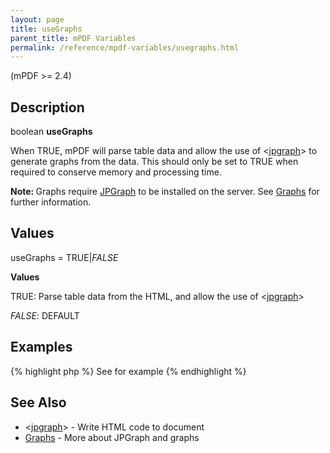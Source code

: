 ```yaml
---
layout: page
title: useGraphs
parent_title: mPDF Variables
permalink: /reference/mpdf-variables/usegraphs.html
---
```


<div id="bpmbook" class="bpmbook" style="direction:ltr;">
<div class="topic_user_field">
<div id="U0">
<p>(mPDF &gt;= 2.4)</p>
<h2>Description</h2>

<div class="alert alert-info" role="alert">boolean <b>useGraphs</b></div>
<p>When <span class="smallblock">TRUE</span>, mPDF will parse table data and allow the use of &lt;<a href="/reference/html-control-tags/jpgraph.html">jpgraph</a>&gt; to generate graphs from the data. This should only be set to <span class="smallblock">TRUE</span> when required to conserve memory and processing time.</p>

<div class="alert alert-info" role="alert"><b>Note: </b>Graphs require <a href="http://www.aditus.nu/jpgraph/" target="_blank">JPGraph</a> to be installed on the server. See <a href="/what-else-can-i-do/graphs.html">Graphs</a> for further information.</div>
<h2>Values</h2>
<p class="manual_param_dt"><span class="parameter">useGraphs</span> = <span class="smallblock">TRUE</span>|<span class="smallblock"><i>FALSE</i></span></p>
<p class="manual_param_dd"><b>Values</b>

<span class="smallblock">TRUE</span>: Parse table data from the HTML, and allow the use of &lt;<a href="/reference/html-control-tags/jpgraph.html">jpgraph</a>&gt;

<span class="smallblock"><i>FALSE</i></span>: <span class="smallblock">DEFAULT</span></p>
<h2>Examples</h2>

{% highlight php %}
See <jpgraph> for example
{% endhighlight %}

<h2>See Also</h2>
<ul>
<li class="manual_boxlist"><a href="/reference/mpdf-functions/writehtml.html"></a>&lt;<a href="/reference/html-control-tags/jpgraph.html">jpgraph</a>&gt; - Write HTML code to document</li>
<li class="manual_boxlist"><a href="/reference/mpdf-variables/charset-in.html">Graphs</a> - More about JPGraph and graphs

</li>
</ul>
<p>&nbsp;</p>
</div>
</div>

